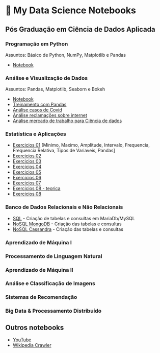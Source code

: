 # 📔 My Data Science Notebooks

## Pós Graduação em Ciência de Dados Aplicada
### Programação em Python
Assuntos: Básico de Python, NumPy, Matplotlib e Pandas
- [Notebook](programacao-em-python/pos-programacao-em-python.ipynb)

### Análise e Visualização de Dados
Assuntos: Pandas, Matplotlib, Seaborn e Bokeh
- [Notebook](analise-visualizacao-de-dados/analise-de-dados.ipynb)
- [Treinamento com Pandas](analise-visualizacao-de-dados/Treinamento_pandas_2.ipynb)
- [Análise casos de Covid](analise-visualizacao-de-dados/tarefa-01.ipynb)
- [Análise reclamações sobre internet](analise-visualizacao-de-dados/tarefa-02.ipynb)
- [Análise mercado de trabalho para Ciência de dados](analise-visualizacao-de-dados/data_hackers_survey_2019.ipynb)

### Estatística e Aplicações
- [Exercicios 01](estatistica-e-aplicacoes/aula01_pratica.ipynb) [Minimo, Maximo, Amplitude, Intervalo, Frequencia, Frequencia Relativa, Tipos de Variaveis, Pandas]
- [Exercicios 02](estatistica-e-aplicacoes/exercicios_aula02.ipynb)
- [Exercicios 03](estatistica-e-aplicacoes/aula03_pratica.ipynb)
- [Exercicios 04](estatistica-e-aplicacoes/aula04_pratica.ipynb)
- [Exercicios 05](estatistica-e-aplicacoes/aula05_pratica.ipynb)
- [Exercicios 06](estatistica-e-aplicacoes/aula06_pratica.ipynb)
- [Exercicios 07](estatistica-e-aplicacoes/aula_07_pratica.ipynb)
- [Exercicios 08 - teorica](estatistica-e-aplicacoes/aula_08_teorica.ipynb)
- [Exercicios 08](estatistica-e-aplicacoes/aula_08_pratica.ipynb)

### Banco de Dados Relacionais e Não Relacionais
- [SQL](banco-de-dados/sql.md) - Criação de tabelas e consultas em MariaDb/MySQL
- [NoSQL MongoDB](banco-de-dados/mongodb.md) - Criação das tabelas e consultas
- [NoSQL Cassandra](banco-de-dados/cassandra.md) - Criação das tabelas e consultas

### Aprendizado de Máquina I
### Processamento de Linguagem Natural
### Aprendizado de Máquina II
### Análise e Classificação de Imagens
### Sistemas de Recomendação
### Big Data & Processamento Distribuído

## Outros notebooks
- [YouTube](outros-notebooks/youtube.ipynb)
- [Wikipedia Crawler](outros-notebooks/video-game-considered-the-best.ipynb)
